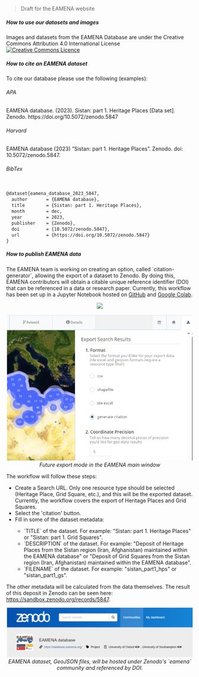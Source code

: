 > Draft for the EAMENA website

<h5 class="rtejustify" id="open-data">How to use our datasets and images</h5>

<p>Images and datasets from the EAMENA Database are under the Creative Commons Attribution 4.0 International License<a href="http://creativecommons.org/licenses/by/4.0/" rel="license"><img alt="Creative Commons Licence" src="https://i.creativecommons.org/l/by/4.0/88x31.png" style="border-width:0" style='height: 30px;vertical-align: middle;'/></a></p>

<h5 class="rtejustify" id="cite-data">How to cite an EAMENA dataset</h5>

<p>To cite our database please use the following (examples):</p>

<h6 class="rtejustify" id="cite-data-APA">APA</h6>
EAMENA database. (2023). Sistan: part 1. Heritage Places [Data set]. Zenodo. https://doi.org/10.5072/zenodo.5847
<h6 class="rtejustify" id="cite-data-Harvard">Harvard</h6>
EAMENA database (2023) “Sistan: part 1. Heritage Places”. Zenodo. doi: 10.5072/zenodo.5847.
<h6 class="rtejustify" id="open-data-BibTex">BibTex</h6>
<pre><code data-trim id="awesomecpp">
@dataset{eamena_database_2023_5847,
  author       = {EAMENA database},
  title        = {Sistan: part 1. Heritage Places},
  month        = dec,
  year         = 2023,
  publisher    = {Zenodo},
  doi          = {10.5072/zenodo.5847},
  url          = {https://doi.org/10.5072/zenodo.5847}
}
</code></pre>

<h5 class="rtejustify" id="publish-data">How to publish EAMENA data</h5>

<p>The EAMENA team is working on creating an option, called `citation-generator`, allowing the export of a dataset to Zenodo. By doing this, EAMENA contributors will obtain a citable unique reference identifier (DOI) that can be referenced in a data or research paper. Currently, this workflow has been set up in a Jupyter Notebook hosted on <a href="https://github.com/eamena-project/eamena-arches-dev/blob/main/dev/citations/citation_generator.ipynb">GitHub</a> and <a href="https://colab.research.google.com/github/eamena-project/eamena-arches-dev/blob/main/dev/citations/citation_generator.ipynb">Google Colab</a>.</p>

<p style="text-align:center"><img src="https://via.placeholder.com/300"></p>

<p style="text-align: center;">
<img alt="citation-generator" src="https://raw.githubusercontent.com/eamena-project/eamena-arches-dev/main/www/arches-v7-export-citation.png" width="500" style="border-width:0" /><br>
<em>Future export mode in the EAMENA main window</em>
</p>

<p>The workflow will follow these steps:
<ul>
	<li>Create a Search URL. Only one resource type should be selected (Heritage Place, Grid Square, etc.), and this will be the exported dataset. Currently, the workflow covers the export of Heritage Places and Grid Squares.</li>
	<li>Select the 'citation' button.</li>
	<li>Fill in some of the dataset metadata:</li>
	<ul>
		<li>`TITLE` of the dataset. For example: "Sistan: part 1. Heritage Places" or "Sistan: part 1. Grid Squares".</li>
		<li>`DESCRIPTION` of the dataset. For example: "Deposit of Heritage Places from the Sistan region (Iran, Afghanistan) maintained within the EAMENA database" or "Deposit of Grid Squares from the Sistan region (Iran, Afghanistan) maintained within the EAMENA database".</li>
		<li>`FILENAME` of the dataset. For example: "sistan_part1_hps" or "sistan_part1_gs".</li>
	</ul>
</ul>
The other metadata will be calculated from the data themselves. The result of this deposit in Zenodo can be seen here: <a href="https://sandbox.zenodo.org/records/5847">https://sandbox.zenodo.org/records/5847</a>.
</p>

<p style="text-align:center;">
<img alt="citation-generator" src="https://raw.githubusercontent.com/eamena-project/eamena-arches-dev/main/www/zenodo-communities-eamena.png" width="500" style="border-width:0" /><br>
<em>EAMENA dataset, GeoJSON files, will be hosted under Zenodo's `eamena` community and referenced by DOI.</em>
</p>



